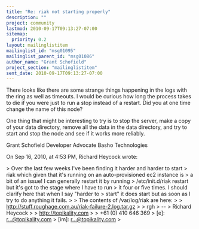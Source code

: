 ```yaml
---
title: "Re: riak not starting properly"
description: ""
project: community
lastmod: 2010-09-17T09:13:27-07:00
sitemap:
  priority: 0.2
layout: mailinglistitem
mailinglist_id: "msg01095"
mailinglist_parent_id: "msg01086"
author_name: "Grant Schofield"
project_section: "mailinglistitem"
sent_date: 2010-09-17T09:13:27-07:00
---
```



There looks like there are some strange things happening in the logs with the 
ring as well as timeouts. I would be curious how long the process takes to die 
if you were just to run a stop instead of a restart. Did you at one time 
change the name of this node? 

One thing that might be interesting to try is to stop the server, make a copy 
of your data directory, remove all the data in the data directory, and try to 
start and stop the node and see if it works more reliably.

Grant Schofield
Developer Advocate
Basho Technologies


On Sep 16, 2010, at 4:53 PM, Richard Heycock wrote:

&gt; Over the last few weeks I've been finding it harder and harder to start
&gt; riak which given that it's running on an auto-provisioned ec2 instance is
&gt; a bit of an issue! I can generally restart it by running
&gt; /etc/init.d/riak restart but it's got to the stage where I have to run
&gt; it four or five times. I should clarify here that when I say "harder to
&gt; start" it does start but as soon as I try to do anything it fails.
&gt; 
&gt; The contents of /var/log/riak are here:
&gt; 
&gt; http://stuff.roughage.com.au/riak-failure-2.log.tar.gz
&gt; 
&gt; rgh
&gt; -- 
&gt; Richard Heycock
&gt; 
&gt; http://topikality.com
&gt; 
&gt; +61 (0) 410 646 369
&gt; [e]: r...@topikality.com
&gt; [im]: r...@topikality.com
&gt; 
